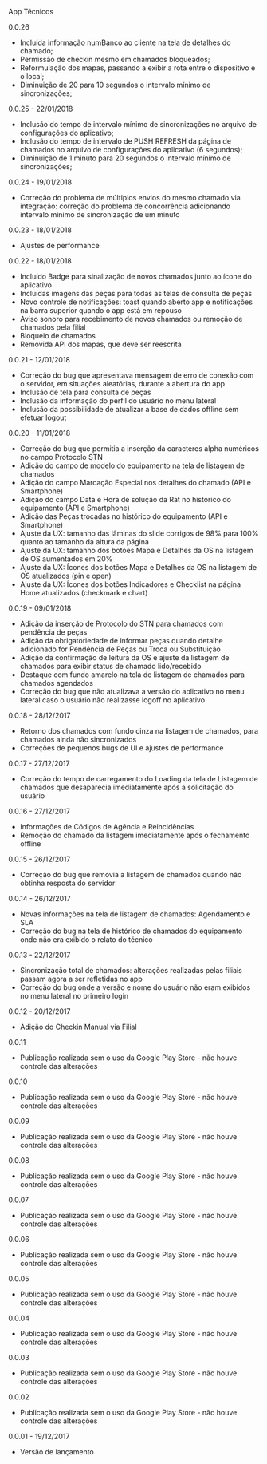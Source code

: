 App Técnicos

0.0.26
- Incluída informação numBanco ao cliente na tela de detalhes do chamado;
- Permissão de checkin mesmo em chamados bloqueados;
- Reformulação dos mapas, passando a exibir a rota entre o dispositivo e o local;
- Diminuição de 20 para 10 segundos o intervalo mínimo de sincronizações;

0.0.25 - 22/01/2018
-  Inclusão do tempo de intervalo mínimo de sincronizações no arquivo de configurações do aplicativo;
-  Inclusão do tempo de intervalo de PUSH REFRESH da página de chamados no arquivo de configurações do aplicativo (6 segundos);
-  Diminuição de 1 minuto para 20 segundos o intervalo mínimo de sincronizações;

0.0.24 - 19/01/2018        
- Correção do problema de múltiplos envios do mesmo chamado via integração: correção do problema de concorrência adicionando intervalo mínimo de sincronização de um minuto

0.0.23 - 18/01/2018
- Ajustes de performance

0.0.22 - 18/01/2018        
- Incluído Badge para sinalização de novos chamados junto ao ícone do aplicativo
- Incluídas imagens das peças para todas as telas de consulta de peças
- Novo controle de notificações: toast quando aberto app e notificações na barra superior quando o app está em repouso
- Aviso sonoro para recebimento de novos chamados ou remoção de chamados pela filial
- Bloqueio de chamados
- Removida API dos mapas, que deve ser reescrita

0.0.21 - 12/01/2018        
- Correção do bug que apresentava mensagem de erro de conexão com o servidor, em situações aleatórias, durante a abertura do app
- Inclusão de tela para consulta de peças
- Inclusão da informação do perfil do usuário no menu lateral
- Inclusão da possibilidade de atualizar a base de dados offline sem efetuar logout

0.0.20 - 11/01/2018        
- Correção do bug que permitia a inserção da caracteres alpha numéricos no campo Protocolo STN
- Adição do campo de modelo do equipamento na tela de listagem de chamados
- Adição do campo Marcação Especial nos detalhes do chamado (API e Smartphone)
- Adição do campo Data e Hora de solução da Rat no histórico do equipamento (API e Smartphone)
- Adição das Peças trocadas no histórico do equipamento (API e Smartphone)
- Ajuste da UX: tamanho das lâminas do slide corrigos de 98% para 100% quanto ao tamanho da altura da página
- Ajuste da UX: tamanho dos botões Mapa e Detalhes da OS na listagem de OS aumentados em 20%
- Ajuste da UX: Ícones dos botões Mapa e Detalhes da OS na listagem de OS atualizados (pin e open)
- Ajuste da UX: Ícones dos botões Indicadores e Checklist na página Home atualizados (checkmark e chart)

0.0.19 - 09/01/2018        
- Adição da inserção de Protocolo do STN para chamados com pendência de peças
- Adição da obrigatoriedade de informar peças quando detalhe adicionado for Pendência de Peças ou Troca ou Substituição
- Adição da confirmação de leitura da OS e ajuste da listagem de chamados para exibir status de chamado lido/recebido
- Destaque com fundo amarelo na tela de listagem de chamados para chamados agendados
- Correção do bug que não atualizava a versão do aplicativo no menu lateral caso o usuário não realizasse logoff no aplicativo
 
0.0.18 - 28/12/2017        
- Retorno dos chamados com fundo cinza na listagem de chamados, para chamados ainda não sincronizados
- Correções de pequenos bugs de UI e ajustes de performance

0.0.17 - 27/12/2017        
- Correção do tempo de carregamento do Loading da tela de Listagem de chamados que desaparecia imediatamente após a solicitação do usuário

0.0.16 - 27/12/2017        
- Informações de Códigos de Agência e Reincidências
- Remoção do chamado da listagem imediatamente após o fechamento offline
 
0.0.15 - 26/12/2017        
- Correção do bug que removia a listagem de chamados quando não obtinha resposta do servidor

0.0.14 - 26/12/2017        
- Novas informações na tela de listagem de chamados: Agendamento e SLA
- Correção do bug na tela de histórico de chamados do equipamento onde não era exibido o relato do técnico

0.0.13 - 22/12/2017        
- Sincronização total de chamados: alterações realizadas pelas filiais passam agora a ser refletidas no app
- Correção do bug onde a versão e nome do usuário não eram exibidos no menu lateral no primeiro login
 
0.0.12 - 20/12/2017        
- Adição do Checkin Manual via Filial

0.0.11   
- Publicação realizada sem o uso da Google Play Store - não houve controle das alterações

0.0.10   
- Publicação realizada sem o uso da Google Play Store - não houve controle das alterações
 
0.0.09   
- Publicação realizada sem o uso da Google Play Store - não houve controle das alterações

0.0.08   
- Publicação realizada sem o uso da Google Play Store - não houve controle das alterações

0.0.07   
- Publicação realizada sem o uso da Google Play Store - não houve controle das alterações

0.0.06   
- Publicação realizada sem o uso da Google Play Store - não houve controle das alterações

0.0.05   
- Publicação realizada sem o uso da Google Play Store - não houve controle das alterações

0.0.04   
- Publicação realizada sem o uso da Google Play Store - não houve controle das alterações

0.0.03   
- Publicação realizada sem o uso da Google Play Store - não houve controle das alterações

0.0.02   
- Publicação realizada sem o uso da Google Play Store - não houve controle das alterações

0.0.01 - 19/12/2017        
- Versão de lançamento